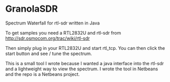 GranolaSDR
==========

Spectrum Waterfall for rtl-sdr written in Java

To get samples you need a RTL2832U and rtl-sdr from http://sdr.osmocom.org/trac/wiki/rtl-sdr

Then simply plug in your RTL2832U and start rtl_tcp.  You can then click the start button and see / tune the spectrum.

This is a small tool I wrote because I wanted a java interface into the rtl-sdr and a lightweight way to view the spectrum.  I wrote the tool in Netbeans and the repo is a Netbeans project.

